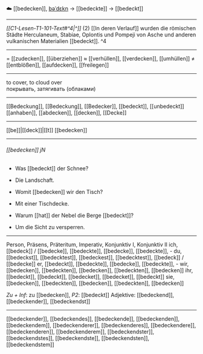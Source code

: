 ☁️ [[bedecken]], [bəˈdɛkn̩](https://youglish.com/pronounce/bedecken/german) → [[bedeckte]] → [[bedeckt]]

---
*[[C1-Lesen-T1-101-Text#^4|^]]* (2)  [[In deren Verlauf]] wurden die römischen Städte Herculaneum, Stabiae, Oplontis und Pompeji von Asche und anderen vulkanischen Materialien [[bedeckt]]. ^4


---
= [[zudecken]], [[überziehen]]
≈ [[verhüllen]], [[verdecken]], [[umhüllen]]
≠ [[entblößen]], [[aufdecken]], [[freilegen]]

---
to cover, to cloud over  
покрывать, затягивать (облаками)

---
[[Bedeckung]], [[Bedeckung]], [[Bedecker]], [[bedeckt]], [[unbedeckt]]
[[anhaben]], [[abdecken]], [[decken]], [[Decke]]


---
[[be]]|[[deck]]|[[t]]
[[bedecken]]


---
###### [[bedecken]] jN
- Was [[bedeckt]] der Schnee?
- Die Landschaft.

- Womit [[bedecken]] wir den Tisch?
- Mit einer Tischdecke.

- Warum [[hat]] der Nebel die Berge [[bedeckt]]?
- Um die Sicht zu versperren.

---
Person, Präsens, Präteritum, Imperativ, Konjunktiv I, Konjunktiv II
ich, [[bedeck]] / [[bedecke]], [[bedeckte]], [[bedecke]], [[bedeckte]], -
du, [[bedeckst]], [[bedecktest]], [[bedeckest]], [[bedecktest]], [[bedeck]] / [[bedecke]]
er, [[bedeckt]], [[bedeckte]], [[bedecke]], [[bedeckte]], -
wir, [[bedecken]], [[bedeckten]], [[bedecken]], [[bedeckten]], [[bedecken]]
ihr, [[bedeckt]], [[bedeckt]], [[bedecket]], [[bedecket]], [[bedeckt]]
sie, [[bedecken]], [[bedeckten]], [[bedecken]], [[bedeckten]], [[bedecken]]

*Zu + Inf*: zu [[bedecken]], *P2*: [[bedeckt]]
Adjektive: [[bedeckend]], [[bedeckender]], [[bedeckendst]]

---
[[bedeckender]], [[bedeckendes]], [[bedeckende]], [[bedeckenden]], [[bedeckendem]], [[bedeckenderer]], [[bedeckenderes]], [[bedeckendere]], [[bedeckenderen]], [[bedeckenderem]], [[bedeckendster]], [[bedeckendstes]], [[bedeckendste]], [[bedeckendsten]], [[bedeckendstem]]
